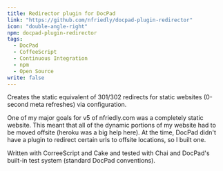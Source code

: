 ```yaml
---
title: Redirector plugin for DocPad
link: "https://github.com/nfriedly/docpad-plugin-redirector"
icon: "double-angle-right"
npm: docpad-plugin-redirector
tags: 
  - DocPad
  - CoffeeScript
  - Continuous Integration
  - npm
  - Open Source
write: false
---
```


Creates the static equivalent of 301/302 redirects for static websites (0-second meta refreshes) via configuration.

One of my major goals for v5 of nfriedly.com was a completely static website. This meant that all of the dynamic portions of my website had to be moved offsite (heroku was a big help here). At the time, DocPad didn't have a plugin to redirect certain urls to offsite locations, so I built one.

Written with CorreeScript and Cake and tested with Chai and DocPad's built-in test system (standard DocPad conventions).
